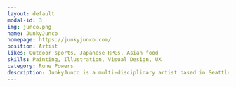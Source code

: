 ```yaml
---
layout: default
modal-id: 3
img: junco.png
name: JunkyJunco
homepage: https://junkyjunco.com/
position: Artist
likes: Outdoor sports, Japanese RPGs, Asian food
skills: Painting, Illustration, Visual Design, UX
category: Rune Powers
description: JunkyJunco is a multi-disciplinary artist based in Seattle, Washington. During the daytime, She's a product designer at Disney. Outside of the office, She is an artist who juggles a variety of mediums and types of projects. 
---
```

